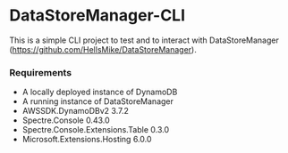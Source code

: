 # DataStoreManager-CLI

This is a simple CLI project to test and to interact with DataStoreManager (https://github.com/HellsMike/DataStoreManager).

### Requirements
- A locally deployed instance of DynamoDB
- A running instance of DataStoreManager
- AWSSDK.DynamoDBv2 3.7.2
- Spectre.Console 0.43.0
- Spectre.Console.Extensions.Table 0.3.0
- Microsoft.Extensions.Hosting 6.0.0
